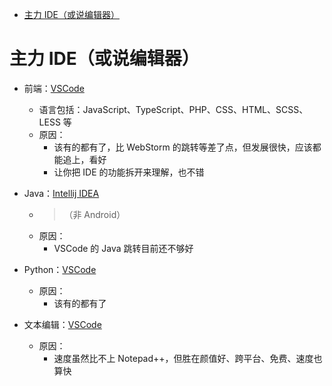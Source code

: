 <!-- START doctoc generated TOC please keep comment here to allow auto update -->
<!-- DON'T EDIT THIS SECTION, INSTEAD RE-RUN doctoc TO UPDATE -->

- [主力 IDE（或说编辑器）](#%E4%B8%BB%E5%8A%9B-ide%E6%88%96%E8%AF%B4%E7%BC%96%E8%BE%91%E5%99%A8)

<!-- END doctoc generated TOC please keep comment here to allow auto update -->

# 主力 IDE（或说编辑器）

- 前端：[VSCode](https://code.visualstudio.com/)

  - 语言包括：JavaScript、TypeScript、PHP、CSS、HTML、SCSS、LESS 等
  - 原因：
    - 该有的都有了，比 WebStorm 的跳转等差了点，但发展很快，应该都能追上，看好
    - 让你把 IDE 的功能拆开来理解，也不错

- Java：[Intellij IDEA](https://www.jetbrains.com/idea/)
  - > （非 Android）
  - 原因：
    - VSCode 的 Java 跳转目前还不够好
- Python：[VSCode](https://code.visualstudio.com/)

  - 原因：
    - 该有的都有了

- 文本编辑：[VSCode](https://code.visualstudio.com/)
  - 原因：
    - 速度虽然比不上 Notepad++，但胜在颜值好、跨平台、免费、速度也算快
